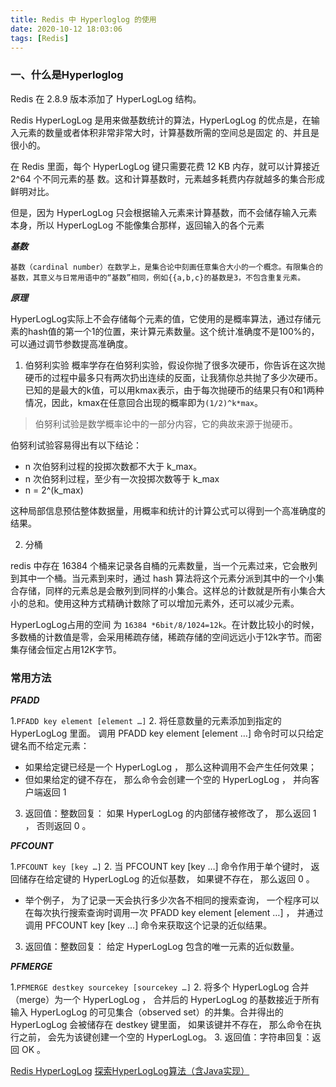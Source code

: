 ```yaml
---
title: Redis 中 Hyperloglog 的使用
date: 2020-10-12 18:03:06
tags: [Redis]
---
```


### 一、什么是Hyperloglog

Redis 在 2.8.9 版本添加了 HyperLogLog 结构。

Redis HyperLogLog 是用来做基数统计的算法，HyperLogLog 的优点是，在输入元素的数量或者体积非常非常大时，计算基数所需的空间总是固定 的、并且是很小的。

在 Redis 里面，每个 HyperLogLog 键只需要花费 12 KB 内存，就可以计算接近 2^64 个不同元素的基 数。这和计算基数时，元素越多耗费内存就越多的集合形成鲜明对比。

但是，因为 HyperLogLog 只会根据输入元素来计算基数，而不会储存输入元素本身，所以 HyperLogLog 不能像集合那样，返回输入的各个元素


***基数***

```
基数（cardinal number）在数学上，是集合论中刻画任意集合大小的一个概念。有限集合的基数，其意义与日常用语中的“基数”相同，例如{{a,b,c}的基数是3，不包含重复元素。
```

***原理***

HyperLogLog实际上不会存储每个元素的值，它使用的是概率算法，通过存储元素的hash值的第一个1的位置，来计算元素数量。这个统计准确度不是100%的，可以通过调节参数提高准确度。

1. 伯努利实验
概率学存在伯努利实验，假设你抛了很多次硬币，你告诉在这次抛硬币的过程中最多只有两次扔出连续的反面，让我猜你总共抛了多少次硬币。已知的是最大的k值，可以用kmax表示，由于每次抛硬币的结果只有0和1两种情况，因此，kmax在任意回合出现的概率即为`(1/2)^k*max`。

> 伯努利试验是数学概率论中的一部分内容，它的典故来源于抛硬币。

伯努利试验容易得出有以下结论：

+	n 次伯努利过程的投掷次数都不大于 k_max。
+	n 次伯努利过程，至少有一次投掷次数等于 k_max
+	n = 2^(k_max)

这种局部信息预估整体数据量，用概率和统计的计算公式可以得到一个高准确度的结果。


2. 分桶

redis 中存在 16384 个桶来记录各自桶的元素数量，当一个元素过来，它会散列到其中一个桶。当元素到来时，通过 hash 算法将这个元素分派到其中的一个小集合存储，同样的元素总是会散列到同样的小集合。这样总的计数就是所有小集合大小的总和。使用这种方式精确计数除了可以增加元素外，还可以减少元素。

HyperLogLog占用的空间 为 `16384 *6bit/8/1024=12k`。在计数比较小的时候，多数桶的计数值是零，会采用稀疏存储，稀疏存储的空间远远小于12k字节。而密集存储会恒定占用12K字节。


### 常用方法


***PFADD***

1.`PFADD key element [element …]`
2. 将任意数量的元素添加到指定的 HyperLogLog 里面。
调用 PFADD key element [element …] 命令时可以只给定键名而不给定元素：
+	如果给定键已经是一个 HyperLogLog ， 那么这种调用不会产生任何效果；
+	但如果给定的键不存在， 那么命令会创建一个空的 HyperLogLog ， 并向客户端返回 1 
3. 返回值：整数回复： 如果 HyperLogLog 的内部储存被修改了， 那么返回 1 ， 否则返回 0 。




***PFCOUNT***

1.`PFCOUNT key [key …]`
2. 当 PFCOUNT key [key …] 命令作用于单个键时， 返回储存在给定键的 HyperLogLog 的近似基数， 如果键不存在， 那么返回 0 。
+	举个例子， 为了记录一天会执行多少次各不相同的搜索查询， 一个程序可以在每次执行搜索查询时调用一次 PFADD key element [element …] ， 并通过调用 PFCOUNT key [key …] 命令来获取这个记录的近似结果。
3. 返回值：整数回复： 给定 HyperLogLog 包含的唯一元素的近似数量。


***PFMERGE***

1.`PFMERGE destkey sourcekey [sourcekey …]`
2. 将多个 HyperLogLog 合并（merge）为一个 HyperLogLog ， 合并后的 HyperLogLog 的基数接近于所有输入 HyperLogLog 的可见集合（observed set）的并集。合并得出的 HyperLogLog 会被储存在 destkey 键里面， 如果该键并不存在， 那么命令在执行之前， 会先为该键创建一个空的 HyperLogLog。
3. 返回值：字符串回复：返回 OK 。


[Redis HyperLogLog](https://www.runoob.com/redis/redis-hyperloglog.html)
[探索HyperLogLog算法（含Java实现）](https://www.jianshu.com/p/55defda6dcd2)